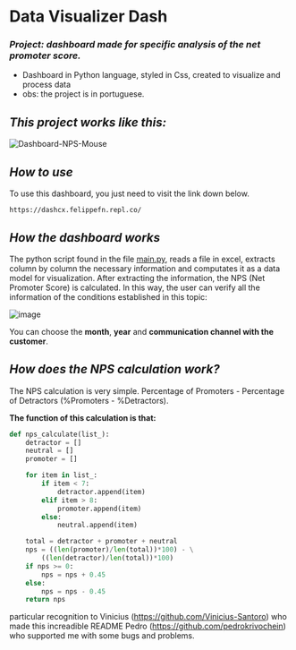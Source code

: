# Data Visualizer Dash

### _Project: dashboard made for specific analysis of the net promoter score._

- Dashboard in Python language, styled in Css, created to visualize and process data
- obs: the project is in portuguese.

## _This project works like this:_

<!--
Sem o cursor do mouse:
![Dashboard-NPS](https://user-images.githubusercontent.com/79763393/156893430-0711505a-8d12-4d06-a825-e15ea3766c00.gif)
-->

<!--
Com o cursor do mouse:
-->
![Dashboard-NPS-Mouse](https://user-images.githubusercontent.com/79763393/156893599-2f316e23-fac9-47f3-b169-dd7c35699168.gif)

## _How to use_

To use this dashboard, you just need to visit the link down below.

```
https://dashcx.felippefn.repl.co/
```
## _How the dashboard works_

The python script found in the file [main.py](https://github.com/Felippefn/Data-visualizer-Dash/blob/main/main.py), reads a file in excel, extracts column by column the necessary information and computates it as a data model for visualization. After extracting the information, the NPS (Net Promoter Score) is calculated. In this way, the user can verify all the information of the conditions established in this topic:

![image](https://user-images.githubusercontent.com/79763393/156893824-afb68f48-edea-4060-aab3-db2608e89751.png)

You can choose the <b>month</b>, <b>year</b> and <b>communication channel with the customer</b>.


## _How does the NPS calculation work?_

The NPS calculation is very simple. Percentage of Promoters - Percentage of Detractors (%Promoters - %Detractors).

<b>The function of this calculation is that:</b>

```python
def nps_calculate(list_):
    detractor = []
    neutral = []
    promoter = []

    for item in list_:
        if item < 7:
            detractor.append(item)
        elif item > 8:
            promoter.append(item)
        else:
            neutral.append(item)

    total = detractor + promoter + neutral
    nps = ((len(promoter)/len(total))*100) - \
        ((len(detractor)/len(total))*100)
    if nps >= 0:
        nps = nps + 0.45
    else:
        nps = nps - 0.45
    return nps

```

particular recognition to Vinicius (https://github.com/Vinicius-Santoro) who made this increadible README
Pedro (https://github.com/pedrokrivochein) who supported me with some bugs and problems.
